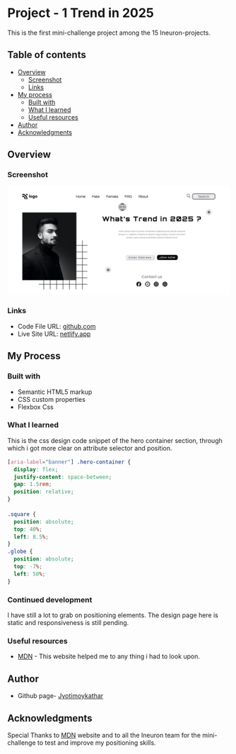 # Project - 1 Trend in 2025

This is the first mini-challenge project among the 15 Ineuron-projects.

## Table of contents

- [Overview](#overview)
  - [Screenshot](#screenshot)
  - [Links](#links)
- [My process](#my-process)
  - [Built with](#built-with)
  - [What I learned](#continues-development)
  - [Useful resources](#useful-resources)
- [Author](#author)
- [Acknowledgments](#acknowledgments)

## Overview

### Screenshot

![](assets/screenshot.png)

### Links

- Code File URL: [github.com](https://github.com/Jyotimoykathar/Project-01)
- Live Site URL: [netlify.app](https://project-01-trend2025.netlify.app/)

## My Process

### Built with

- Semantic HTML5 markup
- CSS custom properties
- Flexbox Css

### What I learned

This is the css design code snippet of the hero container section, through which i got more clear on attribute selector and position.

```css
[aria-label="banner"] .hero-container {
  display: flex;
  justify-content: space-between;
  gap: 1.5rem;
  position: relative;
}

.square {
  position: absolute;
  top: 40%;
  left: 8.5%;
}
.globe {
  position: absolute;
  top: -7%;
  left: 50%;
}
```

### Continued development

I have still a lot to grab on positioning elements. The design page here is static and responsiveness is still pending.

### Useful resources

- [MDN](https://developer.mozilla.org/en-US/) - This website helped me to any thing i had to look upon.

## Author

- Github page- [Jyotimoykathar](https://github.com/Jyotimoykathar/)

## Acknowledgments

Special Thanks to [MDN](https://developer.mozilla.org/en-US/) website and to all the Ineuron team for the mini-challenge to test and improve my positioning skills.
